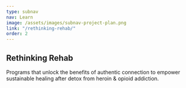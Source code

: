 ```yaml
---
type: subnav
nav: Learn
image: /assets/images/subnav-project-plan.png
link: "/rethinking-rehab/"
order: 2
---
```


## Rethinking Rehab

Programs that unlock the benefits of authentic connection to empower sustainable healing after detox from heroin & opioid addiction.